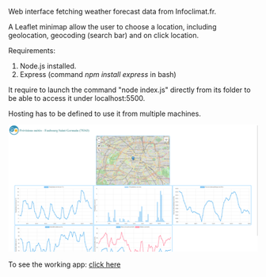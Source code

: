 Web interface fetching weather forecast data from Infoclimat.fr.

A Leaflet minimap allow the user to choose a location, including geolocation, geocoding (search bar) and on click location.

Requirements:

1. Node.js installed. 
2. Express (command _npm install express_ in bash)

It require to launch the command "node index.js" directly from its folder to be able to access it under localhost:5500.

Hosting has to be defined to use it from multiple machines.

![Alt text](./public/images/image.png)

To see the working app:
[click here](https://jubilant-trout-rvw5pvjx4wqf5xj9-5500.app.github.dev/)
